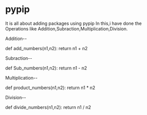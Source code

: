 # pypip
It is all about adding packages using pypip
In this,i have done the Operations like Addition,Subraction,Multiplication,Division.

Addition--
 
def add_numbers(n1,n2):
    return n1 + n2
    
    
    
    
    
    
Subraction-- 

def Sub_numbers(n1,n2):
   		 return n1 - n2
    
    
    
Multiplication--

def product_numbers(n1,n2):
   		 return n1 * n2



Division--

def divide_numbers(n1,n2):
    		return n1 / n2


